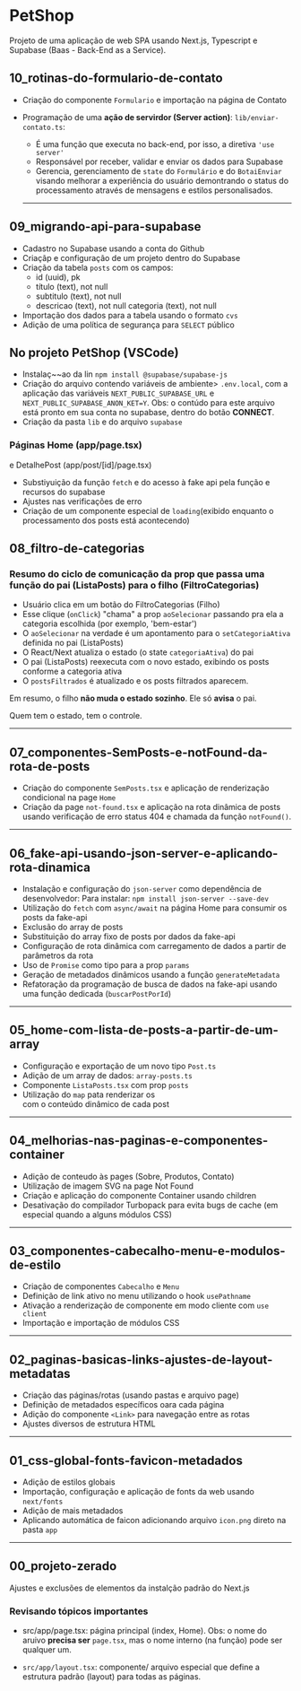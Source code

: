 # PetShop

Projeto de uma aplicação de web SPA usando Next.js, Typescript e Supabase (Baas - Back-End as a Service).

## 10_rotinas-do-formulario-de-contato

- Criação do componente `Formulario` e importação na página de Contato
- Programação de uma **ação de servirdor (Server action)**: `lib/enviar-contato.ts`:

  - É uma função que executa no back-end, por isso, a diretiva `'use server'`
  - Responsável por receber, validar e enviar os dados para Supabase
  - Gerencia, gerenciamento de `state` do `Formulário` e do `BotaiEnviar` visando melhorar a experiência do usuário demontrando o status do processamento através de mensagens e estilos personalisados.

  ***

## 09_migrando-api-para-supabase

- Cadastro no Supabase usando a conta do Github
- Criaçãp e configuração de um projeto dentro do Supabase
- Criação da tabela `posts` com os campos:
  - id (uuid), pk
  - título (text), not null
  - subtitulo (text), not null
  - descricao (text), not null
    categoria (text), not null
- Importação dos dados para a tabela usando o formato `cvs`
- Adição de uma política de segurança para `SELECT` público

## No projeto PetShop (VSCode)

- Instalaç~~ao da lin `npm install @supabase/supabase-js`
- Criação do arquivo contendo variáveis de ambiente> `.env.local`, com a aplicação das variáveis `NEXT_PUBLIC_SUPABASE_URL` e `NEXT_PUBLIC_SUPABASE_ANON_KET=Y`. Obs: o contúdo para este arquivo está pronto em sua conta no supabase, dentro do botão **CONNECT**.
- Criação da pasta `lib` e do arquivo `supabase`

### Páginas Home (app/page.tsx)

e DetalhePost (app/post/[id]/page.tsx)

- Substiyuição da função `fetch` e do acesso à fake api pela função e recursos do supabase
- Ajustes nas verificações de erro
- Criação de um componente especial de `loading`(exibido enquanto o processamento dos posts está acontecendo)

## 08_filtro-de-categorias

### Resumo do ciclo de comunicação da prop que passa uma função do pai (ListaPosts) para o filho (FiltroCategorias)

- Usuário clica em um botão do FiltroCategorias (Filho)
- Esse clique (`onClick`) "chama" a prop `aoSelecionar` passando pra ela a categoria escolhida (por exemplo, 'bem-estar')
- O `aoSelecionar` na verdade é um apontamento para o `setCategoriaAtiva` definida no pai (ListaPosts)
- O React/Next atualiza o estado (o state `categoriaAtiva`) do pai
- O pai (ListaPosts) reexecuta com o novo estado, exibindo os posts conforme a categoria ativa
- O `postsFiltrados` é atualizado e os posts filtrados aparecem.

Em resumo, o filho **não muda o estado sozinho**. Ele só **avisa** o pai.

Quem tem o estado, tem o controle.

---

## 07_componentes-SemPosts-e-notFound-da-rota-de-posts

- Criação do componente `SemPosts.tsx` e aplicação de renderização condicional na page `Home`
- Criação da page `not-found.tsx` e aplicação na rota dinâmica de posts usando verificação de erro status 404 e chamada da função `notFound()`.

---

## 06_fake-api-usando-json-server-e-aplicando-rota-dinamica

- Instalação e configuração do `json-server` como dependência de desenvolvedor: Para instalar: `npm install json-server --save-dev`
- Utilização do `fetch` com `async/await` na página Home para consumir os posts da fake-api
- Exclusão do array de posts
- Substituição do array fixo de posts por dados da fake-api
- Configuração de rota dinâmica com carregamento de dados a partir de parâmetros da rota
- Uso de `Promise` como tipo para a prop `params`
- Geração de metadados dinâmicos usando a função `generateMetadata`
- Refatoração da programação de busca de dados na fake-api usando uma função dedicada (`buscarPostPorId`)

---

## 05_home-com-lista-de-posts-a-partir-de-um-array

- Configuração e exportação de um novo tipo `Post.ts`
- Adição de um array de dados: `array-posts.ts`
- Componente `ListaPosts.tsx` com prop `posts`
- Utilização do `map` pata renderizar os <article> com o conteúdo dinâmico de cada post

---

## 04_melhorias-nas-paginas-e-componentes-container

- Adição de conteudo às pages (Sobre, Produtos, Contato)
- Utilização de imagem SVG na page Not Found
- Criação e aplicação do componente Container usando children
- Desativação do compilador Turbopack para evita bugs de cache (em especial quando a alguns módulos CSS)

---

## 03_componentes-cabecalho-menu-e-modulos-de-estilo

- Criação de componentes `Cabecalho` e `Menu`
- Definição de link ativo no menu utilizando o hook `usePathname`
- Ativação a renderização de componente em modo cliente com `use client`
- Importação e importação de módulos CSS

---

## 02_paginas-basicas-links-ajustes-de-layout-metadatas

- Criação das páginas/rotas (usando pastas e arquivo page)
- Definição de metadados específicos oara cada página
- Adição do componente `<Link>` para navegação entre as rotas
- Ajustes diversos de estrutura HTML

---

## 01_css-global-fonts-favicon-metadados

- Adição de estilos globais
- Importação, configuração e aplicação de fonts da web usando `next/fonts`
- Adição de mais metadados
- Aplicando automática de faicon adicionando arquivo `icon.png` direto na pasta `app`

---

## 00_projeto-zerado

Ajustes e exclusões de elementos da instalção padrão do Next.js

### Revisando tópicos importantes

- src/app/page.tsx: página principal (index, Home). Obs: o nome do aruivo **precisa ser** `page.tsx`, mas o nome interno (na função) pode ser qualquer um.

- `src/app/layout.tsx`: componente/ arquivo especial que define a estrutura padrão (layout) para todas as páginas.
